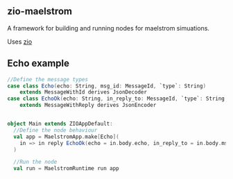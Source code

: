 ## zio-maelstrom

A framework for building and running nodes for maelstrom simuations.

Uses [zio](https://zio.dev)

## Echo example

```scala
//Define the message types
case class Echo(echo: String, msg_id: MessageId, `type`: String) 
    extends MessageWithId derives JsonDecoder
case class EchoOk(echo: String, in_reply_to: MessageId, `type`: String = "echo_ok") 
    extends MessageWithReply derives JsonEncoder


object Main extends ZIOAppDefault:
  //Define the node behaviour
  val app = MaelstromApp.make[Echo](
    in => in reply EchoOk(echo = in.body.echo, in_reply_to = in.body.msg_id)
  )

  //Run the node
  val run = MaelstromRuntime run app
```

